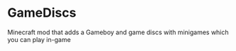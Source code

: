 # GameDiscs
Minecraft mod that adds a Gameboy and game discs with minigames which you can play in-game
